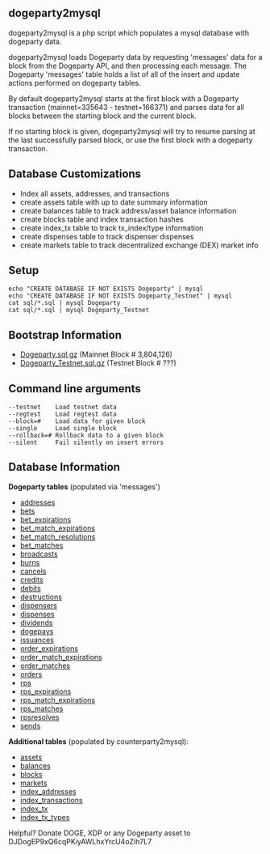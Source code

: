 dogeparty2mysql
---
dogeparty2mysql is a php script which populates a mysql database with dogeparty data.

dogeparty2mysql loads Dogeparty data by requesting 'messages' data for a block from the Dogeparty API, and then processing each message. The Dogeparty 'messages' table holds a list of all of the insert and update actions performed on dogeparty tables.

By default dogeparty2mysql starts at the first block with a Dogeparty transaction (mainnet=335643 - testnet=166371) and parses data for all blocks between the starting block and the current block.

If no starting block is given, dogeparty2mysql will try to resume parsing at the last successfully parsed block, or use the first block with a dogeparty transaction.


Database Customizations
---
- Index all assets, addresses, and transactions
- create assets table with up to date summary information
- create balances table to track address/asset balance information
- create blocks table and index transaction hashes
- create index_tx table to track tx_index/type information
- create dispenses table to track dispenser dispenses
- create markets table to track decentralized exchange (DEX) market info

Setup
---
```cd dogeparty2mysql/
echo "CREATE DATABASE IF NOT EXISTS Dogeparty" | mysql
echo "CREATE DATABASE IF NOT EXISTS Dogeparty_Testnet" | mysql
cat sql/*.sql | mysql Dogeparty
cat sql/*.sql | mysql Dogeparty_Testnet
```

Bootstrap Information
---
- [Dogeparty.sql.gz](bootstrap/Dogeparty.sql.gz) (Mainnet Block # 3,804,126)
- [Dogeparty_Testnet.sql.gz](bootstrap/Dogeparty_Testnet.sql.gz) (Testnet Block # ???)

Command line arguments 
---
```
--testnet    Load testnet data
--regtest    Load regtest data
--block=#    Load data for given block
--single     Load single block
--rollback=# Rollback data to a given block
--silent     Fail silently on insert errors
```

Database Information
---
**Dogeparty tables** (populated via 'messages')
- [addresses](sql/addresses.sql)
- [bets](sql/bets.sql)
- [bet_expirations](sql/bet_expirations.sql)
- [bet_match_expirations](sql/bet_match_expirations.sql)
- [bet_match_resolutions](sql/bet_match_resolutions.sql)
- [bet_matches](sql/bet_matches.sql)
- [broadcasts](sql/broadcasts.sql)
- [burns](sql/burns.sql)
- [cancels](sql/cancels.sql)
- [credits](sql/credits.sql)
- [debits](sql/debits.sql)
- [destructions](sql/destructions.sql)
- [dispensers](sql/dispensers.sql)
- [dispenses](sql/dispenses.sql)
- [dividends](sql/dividends.sql)
- [dogepays](sql/dogepays.sql)
- [issuances](sql/issuances.sql)
- [order_expirations](sql/order_expirations.sql)
- [order_match_expirations](sql/order_match_expirations.sql)
- [order_matches](sql/order_matches.sql)
- [orders](sql/orders.sql)
- [rps](sql/rps.sql)
- [rps_expirations](sql/rps_expirations.sql)
- [rps_match_expirations](sql/rps_match_expirations.sql)
- [rps_matches](sql/rps_matches.sql)
- [rpsresolves](sql/rpsresolves.sql)
- [sends](sql/sends.sql)

**Additional tables** (populated by counterparty2mysql):
- [assets](sql/assets.sql)
- [balances](sql/balances.sql)
- [blocks](sql/blocks.sql)
- [markets](sql/markets.sql)
- [index_addresses](sql/index_addresses.sql)
- [index_transactions](sql/index_transactions.sql)
- [index_tx](sql/index_tx.sql)
- [index_tx_types](sql/index_tx_types.sql)

Helpful? Donate DOGE, XDP or any Dogeparty asset to DJDogEP9xQ6cqPKiyAWLhxYrcU4oZih7L7